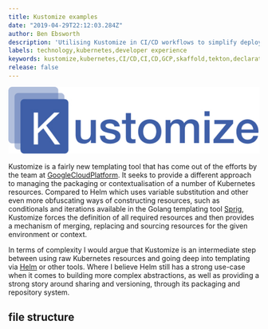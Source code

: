 ```yaml
---
title: Kustomize examples 
date: "2019-04-29T22:12:03.284Z"
author: Ben Ebsworth
description: 'Utilising Kustomize in CI/CD workflows to simplify deployment and testing, and enable the representation of different environmental configuration in a streamlined way, demonstrating a number of use-case examples of how to use and extend kustomize'
labels: technology,kubernetes,developer experience
keywords: kustomize,kubernetes,CI/CD,CI,CD,GCP,skaffold,tekton,declarative,platform,templating,yaml,google cloud platform,knative,kubectl
release: false
---
```

![kustomize](kustomize.jpg)

Kustomize is a fairly new templating tool that has come out of the efforts by the team at [GoogleCloudPlatform](https://github.com/GoogleCloudPlatform). It seeks to provide a different approach to managing the packaging or contextualisation of a number of Kubernetes resources. Compared to Helm which uses variable substitution and other even more obfuscating ways of constructing resources, such as conditionals and iterations available in the Golang templating tool [Sprig](https://github.com/Masterminds/sprig), Kustomize forces the definition of all required resources and then provides a mechanism of merging, replacing and sourcing resources for the given environment or context.

In terms of complexity I would argue that Kustomize is an intermediate step between using raw Kubernetes resources and going deep into templating via [Helm](https://helm.sh/) or other tools. Where I believe Helm still has a strong use-case when it comes to building more complex abstractions, as well as providing a strong story around sharing and versioning, through its packaging and repository system.

## file structure

